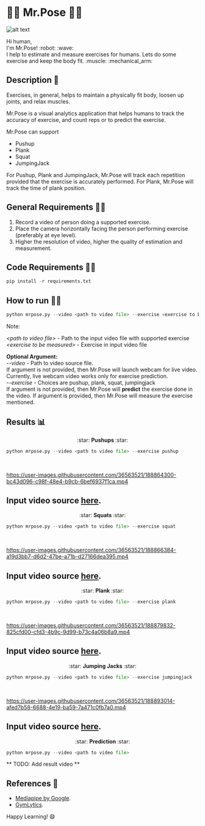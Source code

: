 # :weight_lifting_man: Mr.Pose :weight_lifting_woman:
![alt text](https://github.com/Logeswaran123/MrPose/blob/main/data/images/Pose_DALL%C2%B7E.png "Pose DALL.E")
<p>
Hi human, <br />
I'm Mr.Pose! :robot: :wave: <br />
I help to estimate and measure exercises for humans. Lets do some exercise and keep the body fit. :muscle: :mechanical_arm:
</p>

## Description :scroll:

Exercises, in general, helps to maintain a physically fit body, loosen up joints, and relax muscles.

Mr.Pose is a visual analytics application that helps humans to track the accuracy of exercise, and count reps or to predict the exercise. <br />

Mr.Pose can support <br />
* Pushup
* Plank
* Squat
* JumpingJack

For Pushup, Plank and JumpingJack, Mr.Pose will track each repetition provided that the exercise is accurately performed.
For Plank, Mr.Pose will track the time of plank position.

## General Requirements :mage_man:
1. Record a video of person doing a supported exercise.
2. Place the camera horizontally facing the person performing exercise (preferably at eye level).
3. Higher the resolution of video, higher the quality of estimation and measurement.

## Code Requirements :mage_woman:
```python
pip install -r requirements.txt
```

## How to run :running_man:
```python
python mrpose.py --video <path to video file> --exercise <exercise to be measured>
```
Note:<br />

*<path to video file\>* - Path to the input video file with supported exercise<br />
*<exercise to be measured\>* - Exercise in input video file<br />

**Optional Argument:**<br />
*--video* - Path to video source file. <br />
If argument is not provided, then Mr.Pose will launch webcam for live video. Currently, live webcam video works only for exercise prediction. <br />
*--exercise* - Choices are pushup, plank, squat, jumpingjack <br />
If argument is not provided, then Mr.Pose will **predict** the exercise done in the video. If argument is provided, then Mr.Pose will measure the exercise mentioned.

## Results :bar_chart:

<p align="center"> :star: <b> Pushups </b> :star: </p>

```python
python mrpose.py --video <path to video file> --exercise pushup
```

<br />

https://user-images.githubusercontent.com/36563521/188864300-bc43d096-c98f-48e4-b9cb-6bef6937f1ca.mp4

Input video source [here](https://www.pexels.com/video/woman-doing-push-ups-8472764/).
---

<p align="center"> :star: <b> Squats </b> :star: </p>

```python
python mrpose.py --video <path to video file> --exercise squat
```

<br />

https://user-images.githubusercontent.com/36563521/188866384-a19d3bb7-d6d2-47be-a71b-d27166dea395.mp4

Input video source [here](https://www.pexels.com/video/woman-exercising-while-wearing-a-face-mask-4265287/).
---

<p align="center"> :star: <b> Plank </b> :star: </p>

```python
python mrpose.py --video <path to video file> --exercise plank
```

<br />

https://user-images.githubusercontent.com/36563521/188879832-825cfd00-cfd3-4b9c-9d99-b73c4a06b8a9.mp4

Input video source [here](https://www.pexels.com/video/female-doing-planks-by-the-balcony-6152665/).
---

<p align="center"> :star: <b> Jumping Jacks </b> :star: </p>

```python
python mrpose.py --video <path to video file> --exercise jumpingjack
```

<br />

https://user-images.githubusercontent.com/36563521/188893014-afed7b58-6688-4e19-ba59-7a471c0fb7a0.mp4

Input video source [here](https://www.pexels.com/video/elderly-man-doing-jumping-jacks-outside-7299359/).
---

<p align="center"> :star: <b> Prediction </b> :star: </p>

```python
python mrpose.py --video <path to video file>
```

** TODO: Add result video **
<br />

## References :page_facing_up:

* [Mediapipe by Google](https://github.com/google/mediapipe).
* [GymLytics](https://github.com/akshaybahadur21/GymLytics).

Happy Learning! 😄
